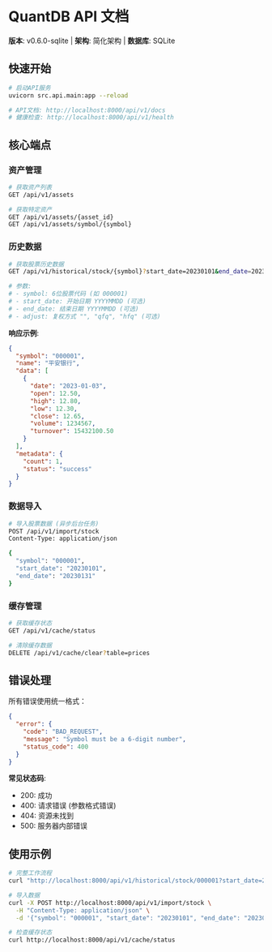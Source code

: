 # QuantDB API 文档

**版本**: v0.6.0-sqlite | **架构**: 简化架构 | **数据库**: SQLite

## 快速开始

```bash
# 启动API服务
uvicorn src.api.main:app --reload

# API文档: http://localhost:8000/api/v1/docs
# 健康检查: http://localhost:8000/api/v1/health
```

## 核心端点

### 资产管理

```bash
# 获取资产列表
GET /api/v1/assets

# 获取特定资产
GET /api/v1/assets/{asset_id}
GET /api/v1/assets/symbol/{symbol}
```

### 历史数据

```bash
# 获取股票历史数据
GET /api/v1/historical/stock/{symbol}?start_date=20230101&end_date=20231231

# 参数:
# - symbol: 6位股票代码 (如 000001)
# - start_date: 开始日期 YYYYMMDD (可选)
# - end_date: 结束日期 YYYYMMDD (可选)
# - adjust: 复权方式 "", "qfq", "hfq" (可选)
```

**响应示例**:
```json
{
  "symbol": "000001",
  "name": "平安银行",
  "data": [
    {
      "date": "2023-01-03",
      "open": 12.50,
      "high": 12.80,
      "low": 12.30,
      "close": 12.65,
      "volume": 1234567,
      "turnover": 15432100.50
    }
  ],
  "metadata": {
    "count": 1,
    "status": "success"
  }
}
```



### 数据导入

```bash
# 导入股票数据 (异步后台任务)
POST /api/v1/import/stock
Content-Type: application/json

{
  "symbol": "000001",
  "start_date": "20230101",
  "end_date": "20230131"
}
```

### 缓存管理

```bash
# 获取缓存状态
GET /api/v1/cache/status

# 清除缓存数据
DELETE /api/v1/cache/clear?table=prices
```

## 错误处理

所有错误使用统一格式：

```json
{
  "error": {
    "code": "BAD_REQUEST",
    "message": "Symbol must be a 6-digit number",
    "status_code": 400
  }
}
```

**常见状态码**:
- 200: 成功
- 400: 请求错误 (参数格式错误)
- 404: 资源未找到
- 500: 服务器内部错误

## 使用示例

```bash
# 完整工作流程
curl "http://localhost:8000/api/v1/historical/stock/000001?start_date=20230101&end_date=20230131"

# 导入数据
curl -X POST http://localhost:8000/api/v1/import/stock \
  -H "Content-Type: application/json" \
  -d '{"symbol": "000001", "start_date": "20230101", "end_date": "20230131"}'

# 检查缓存状态
curl http://localhost:8000/api/v1/cache/status
```
